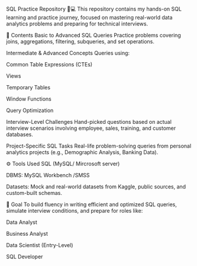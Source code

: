 SQL Practice Repository 🧠💻
This repository contains my hands-on SQL learning and practice journey, focused on mastering real-world data analytics problems and preparing for technical interviews.

📁 Contents
Basic to Advanced SQL Queries
Practice problems covering joins, aggregations, filtering, subqueries, and set operations.

Intermediate & Advanced Concepts
Queries using:

Common Table Expressions (CTEs)

Views

Temporary Tables

Window Functions

Query Optimization

Interview-Level Challenges
Hand-picked questions based on actual interview scenarios involving employee, sales, training, and customer databases.

Project-Specific SQL Tasks
Real-life problem-solving queries from personal analytics projects (e.g., Demographic Analysis, Banking Data).

⚙️ Tools Used
SQL (MySQL/ Mircrosoft server)

DBMS: MySQL Workbench /SMSS

Datasets: Mock and real-world datasets from Kaggle, public sources, and custom-built schemas.

📌 Goal
To build fluency in writing efficient and optimized SQL queries, simulate interview conditions, and prepare for roles like:

Data Analyst

Business Analyst

Data Scientist (Entry-Level)

SQL Developer
